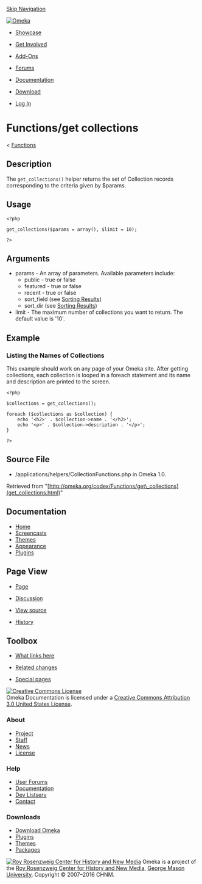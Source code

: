 <div id="wrap">

[Skip Navigation](get_collections.html#content)
<div id="header">

<div class="padding">

<span
id="logo">[![Omeka](http://omeka.org/ui/i/logo-horizontal-288px.gif)](../../index.html)</span>
<div id="search-form">

</div>

-   <div id="nav-showcase">

    </div>

    [Showcase](../../showcase.1.html)
-   <div id="nav-involved">

    </div>

    [Get Involved](../../index.html%3Fp=124.html)
-   <div id="nav-addons">

    </div>

    [Add-Ons](../../add-ons.1.html)
-   <div id="nav-forums">

    </div>

    [Forums](../../forums/topic/mysqli-stmt.bind-result.html)
-   <div id="nav-documentation">

    </div>

    [Documentation](http://omeka.org/codex/)
-   <div id="nav-download">

    </div>

    [Download](../../download.1.html)

</div>

</div>

<div id="content">

<div class="padding">

<div id="user-meta">

-   <div id="pt-login">

    </div>

    [Log
    In](http://omeka.org/c/index.php?title=Special:UserLogin&returnto=Functions/get%20collections)

</div>

Functions/get collections
=========================

<div id="contentSub">

<span class="subpages">&lt;
[Functions](../Functions.html "Functions")</span>

</div>

<div id="primary">

<span id="Description" class="mw-headline"> Description </span>
---------------------------------------------------------------

The `get_collections()` helper returns the set of Collection records
corresponding to the criteria given by \$params.

<span id="Usage" class="mw-headline"> Usage </span>
---------------------------------------------------

<div class="mw-geshi mw-content-ltr" dir="ltr">

<div class="php source-php">

``` {.de1}
<?php
 
get_collections($params = array(), $limit = 10);
 
?>
```

</div>

</div>

<span id="Arguments" class="mw-headline"> Arguments </span>
-----------------------------------------------------------

-   params - An array of parameters. Available parameters include:
    -   public - true or false
    -   featured - true or false
    -   recent - true or false
    -   sort\_field (see [Sorting
        Results](../Sorting_Results.html "Sorting Results"))
    -   sort\_dir (see [Sorting
        Results](../Sorting_Results.html "Sorting Results"))
-   limit - The maximum number of collections you want to return. The
    default value is '10'.

<span id="Example" class="mw-headline"> Example </span>
-------------------------------------------------------

### <span id="Listing_the_Names_of_Collections" class="mw-headline"> Listing the Names of Collections </span>

This example should work on any page of your Omeka site. After getting
collections, each collection is looped in a foreach statement and its
name and description are printed to the screen.

<div class="mw-geshi mw-content-ltr" dir="ltr">

<div class="php source-php">

``` {.de1}
<?php
 
$collections = get_collections();
 
foreach ($collections as $collection) {
    echo '<h2>' . $collection->name . '</h2>';
    echo '<p>' . $collection->description . '</p>';
}
 
?>
```

</div>

</div>

<span id="Source_File" class="mw-headline"> Source File </span>
---------------------------------------------------------------

-   /applications/helpers/CollectionFunctions.php in Omeka 1.0.

<div class="printfooter">

Retrieved from
"[http://omeka.org/codex/Functions/get\_collections](get_collections.html)"

</div>

<div id="catlinks" class="catlinks catlinks-allhidden">

</div>

</div>

<div id="secondary">

<div class="portlet">

Documentation
-------------

-   [Home](http://omeka.org/codex/)
-   [Screencasts](http://omeka.org/codex/Screencasts)
-   [Themes](http://omeka.org/codex/Managing_Themes_2.0)
-   [Appearance](http://omeka.org/codex/Managing_Appearance_2.0)
-   [Plugins](http://omeka.org/codex/Plugins2.0)

</div>

<div class="portlet">

Page View
---------

-   <div id="nav-page">

    </div>

    [Page](get_collections.html)
-   <div id="nav-discussion">

    </div>

    [Discussion](http://omeka.org/c/index.php?title=Talk:Functions/get_collections&action=edit&redlink=1)
-   <div id="nav-view_source">

    </div>

    [View
    source](http://omeka.org/c/index.php?title=Functions/get_collections&action=edit)
-   <div id="nav-history">

    </div>

    [History](http://omeka.org/c/index.php?title=Functions/get_collections&action=history)

</div>

<div id="wiki-toolbox" class="portlet">

Toolbox
-------

-   <div id="t-whatlinkshere">

    </div>

    [What links
    here](../Special:WhatLinksHere/Functions/get_collections.html)
-   <div id="t-recentchangeslinked">

    </div>

    [Related
    changes](../Special:RecentChangesLinked/Functions/get_collections.html)
-   <div id="t-specialpages">

    </div>

    [Special pages](http://omeka.org/codex/Special:SpecialPages)

</div>

[![Creative Commons
License](https://i.creativecommons.org/l/by/3.0/us/88x31.png)](http://creativecommons.org/licenses/by/3.0/us/)\
Omeka Documentation is licensed under a [Creative Commons Attribution
3.0 United States
License](http://creativecommons.org/licenses/by/3.0/us/).

</div>

</div>

</div>

<div id="footer">

<div class="padding">

<div id="sitemap">

<div class="section">

### About

-   [Project](../../index.html%3Fp=2.html)
-   [Staff](../../index.html%3Fp=3.html)
-   [News](../../blog.1.html)
-   [License](http://www.gnu.org/copyleft/gpl.html)

</div>

<div class="section">

### Help

-   [User Forums](../../forums/topic/mysqli-stmt.bind-result.html)
-   [Documentation](http://omeka.org/codex/)
-   [Dev Listserv](http://groups.google.com/group/omeka-dev)
-   [Contact](http://omeka.org/contact/)

</div>

<div class="section">

### Downloads

-   [Download Omeka](../../download.1.html)
-   [Plugins](../../plugins.html)
-   [Themes](../../download/themes/index.html)
-   [Packages](../../index.html%3Fp=222.html)

</div>

</div>

<div id="chnm-meta">

<span id="chnm-logo">[![Roy Rosenzweig Center for History and New
Media](http://omeka.org/ui/i/rrchnm-logo-regular.gif)](http://chnm.gmu.edu)</span>
Omeka is a project of the [Roy Rosenzweig Center for History and New
Media](http://chnm.gmu.edu), [George Mason
University](http://www.gmu.edu). Copyright © 2007–2016 CHNM.

</div>

</div>

</div>

</div>
